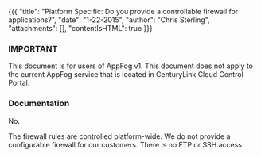 {{{
  "title": "Platform Specific: Do you provide a controllable firewall for applications?",
  "date": "1-22-2015",
  "author": "Chris Sterling",
  "attachments": [],
  "contentIsHTML": true
}}}

### IMPORTANT

This document is for users of AppFog v1. This document does not apply to the current AppFog service that is located in CenturyLink Cloud Control Portal.

### Documentation

<p>No.</p>
<p>The firewall rules are controlled platform-wide. We do not provide a configurable firewall for our customers. There is no FTP or SSH access.</p>
